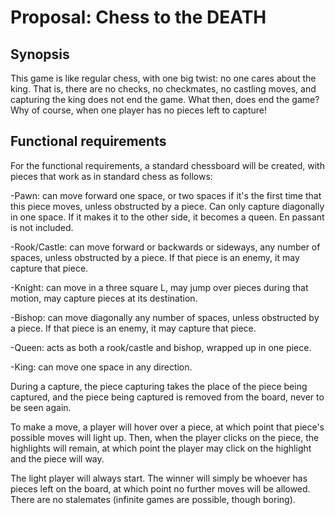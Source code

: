 # Proposal: Chess to the DEATH

## Synopsis

This game is like regular chess, with one big twist:
no one cares about the king.  That is, there are no checks,
no checkmates, no castling moves, and capturing the king does 
not end the game.  What then, does end the game?  Why of 
course, when one player has no pieces left to capture!

## Functional requirements

For the functional requirements, a standard chessboard will
be created, with pieces that work as in standard chess as
follows: 

-Pawn: can move forward one space, or two spaces if it's
the first time that this piece moves, unless obstructed by 
a piece.  Can only capture diagonally in one space.  If 
it makes it to the other side, it becomes a queen.  En
passant is not included.

-Rook/Castle:  can move forward or backwards or sideways,
any number of spaces, unless obstructed by a piece.  If that
piece is an enemy, it may capture that piece.

-Knight:  can move in a three square L, may jump over pieces
during that motion, may capture pieces at its destination.

-Bishop:  can move diagonally any number of spaces, unless
obstructed by a piece.  If that piece is an enemy, it may
capture that piece.

-Queen:  acts as both a rook/castle and bishop, wrapped up
in one piece.

-King:  can move one space in any direction.

During a capture, the piece capturing takes the place of
the piece being captured, and the piece being captured is
removed from the board, never to be seen again.

To make a move, a player will hover over a piece, at which
point that piece's possible moves will light up. Then,
when the player clicks on the piece, the highlights will
remain, at which point the player may click on the highlight
and the piece will way.  

The light player will always start. The winner will simply
be whoever has pieces left on the board, at which point 
no further moves will be allowed.  There are no
stalemates (infinite games are possible, though boring).

